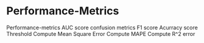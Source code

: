 # Performance-Metrics
Performance-metrics
AUC score
confusion metrics
F1 score
Acurracy score
Threshold
Compute Mean Square Error
Compute MAPE
Compute R^2 error
